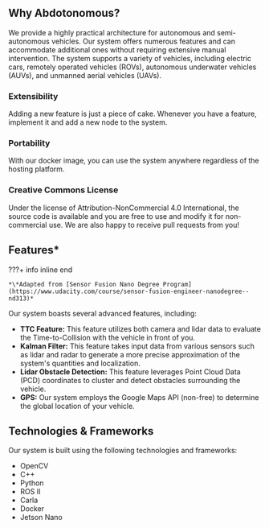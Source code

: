 ## Why Abdotonomous?

We provide a highly practical architecture for autonomous and semi-autonomous vehicles. Our system offers numerous features and can accommodate additional ones without requiring extensive manual intervention. The system supports a variety of vehicles, including electric cars, remotely operated vehicles (ROVs), autonomous underwater vehicles (AUVs), and unmanned aerial vehicles (UAVs).

### Extensibility

Adding a new feature is just a piece of cake. Whenever you have a feature, implement it and add a new node to the system.

### Portability

With our docker image, you can use the system anywhere regardless of the hosting platform.

### Creative Commons License

Under the license of Attribution-NonCommercial 4.0 International, the source code is available and you are free to use and modify it for non-commercial use. We are also happy to receive pull requests from you!

## Features*


???+ info inline end 

    *\*Adapted from [Sensor Fusion Nano Degree Program](https://www.udacity.com/course/sensor-fusion-engineer-nanodegree--nd313)*

Our system boasts several advanced features, including:

- **TTC Feature:** This feature utilizes both camera and lidar data to evaluate the Time-to-Collision with the vehicle in front of you.
- **Kalman Filter:** This feature takes input data from various sensors such as lidar and radar to generate a more precise approximation of the system's quantities and localization.
- **Lidar Obstacle Detection:** This feature leverages Point Cloud Data (PCD) coordinates to cluster and detect obstacles surrounding the vehicle.
- **GPS:** Our system employs the Google Maps API (non-free) to determine the global location of your vehicle.


## Technologies & Frameworks

Our system is built using the following technologies and frameworks:

- OpenCV
- C++
- Python
- ROS II
- Carla
- Docker
- Jetson Nano

